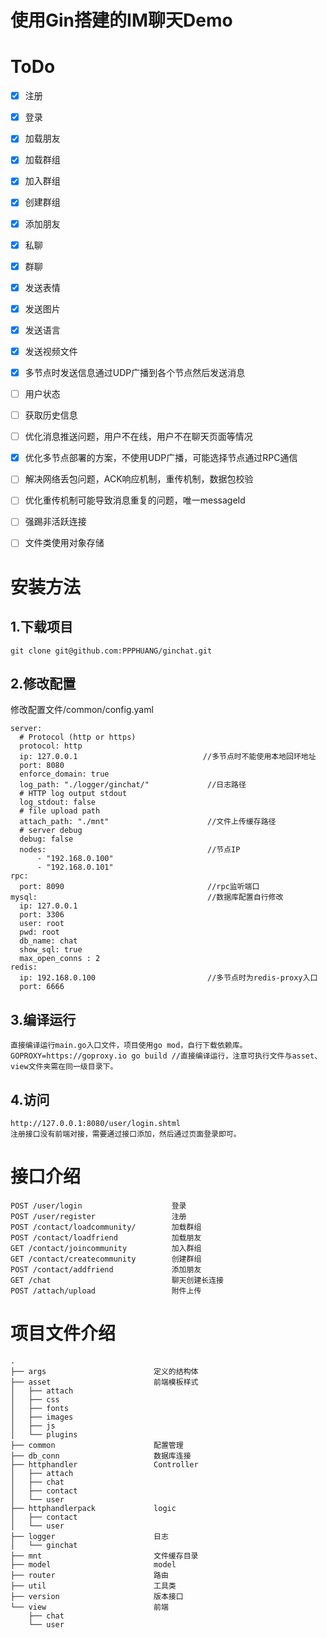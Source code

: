 # 使用Gin搭建的IM聊天Demo

# ToDo  
- [x] 注册  
- [x] 登录  
- [x] 加载朋友  
- [x] 加载群组  
- [x] 加入群组  
- [x] 创建群组  
- [x] 添加朋友  
- [x] 私聊 
- [x] 群聊 
- [x] 发送表情
- [x] 发送图片
- [x] 发送语言
- [x] 发送视频文件
- [x] 多节点时发送信息通过UDP广播到各个节点然后发送消息
- [ ] 用户状态
- [ ] 获取历史信息
- [ ] 优化消息推送问题，用户不在线，用户不在聊天页面等情况
- [x] 优化多节点部署的方案，不使用UDP广播，可能选择节点通过RPC通信
- [ ] 解决网络丢包问题，ACK响应机制，重传机制，数据包校验
- [ ] 优化重传机制可能导致消息重复的问题，唯一messageId
- [ ] 强踢非活跃连接
- [ ] 文件类使用对象存储


# 安装方法
## 1.下载项目
```
git clone git@github.com:PPPHUANG/ginchat.git
```
## 2.修改配置
修改配置文件/common/config.yaml
```
server:
  # Protocol (http or https)
  protocol: http
  ip: 127.0.0.1                            //多节点时不能使用本地回环地址
  port: 8080
  enforce_domain: true
  log_path: "./logger/ginchat/"             //日志路径
  # HTTP log output stdout
  log_stdout: false
  # file upload path
  attach_path: "./mnt"                      //文件上传缓存路径
  # server debug
  debug: false         
  nodes:                                    //节点IP
      - "192.168.0.100"
      - "192.168.0.101"                  
rpc:
  port: 8090                                //rpc监听端口
mysql:                                      //数据库配置自行修改
  ip: 127.0.0.1
  port: 3306
  user: root
  pwd: root
  db_name: chat
  show_sql: true
  max_open_conns : 2
redis:
  ip: 192.168.0.100                         //多节点时为redis-proxy入口
  port: 6666
```
## 3.编译运行
```
直接编译运行main.go入口文件，项目使用go mod，自行下载依赖库。
GOPROXY=https://goproxy.io go build //直接编译运行，注意可执行文件与asset、view文件夹需在同一级目录下。
```
## 4.访问
```
http://127.0.0.1:8080/user/login.shtml
注册接口没有前端对接，需要通过接口添加，然后通过页面登录即可。
```
# 接口介绍
```
POST /user/login                    登录
POST /user/register                 注册
POST /contact/loadcommunity/        加载群组
POST /contact/loadfriend            加载朋友
GET /contact/joincommunity          加入群组
GET /contact/createcommunity        创建群组
POST /contact/addfriend             添加朋友
GET /chat                           聊天创建长连接
POST /attach/upload                 附件上传
```
# 项目文件介绍
```
.
├── args                        定义的结构体
├── asset                       前端模板样式
│   ├── attach
│   ├── css
│   ├── fonts
│   ├── images
│   ├── js
│   └── plugins
├── common                      配置管理
├── db_conn                     数据库连接
├── httphandler                 Controller
│   ├── attach
│   ├── chat
│   ├── contact
│   └── user
├── httphandlerpack             logic
│   ├── contact
│   └── user
├── logger                      日志
│   └── ginchat
├── mnt                         文件缓存目录
├── model                       model
├── router                      路由
├── util                        工具类
├── version                     版本接口
└── view                        前端
    ├── chat
    └── user
```